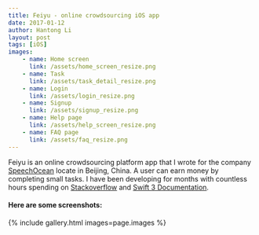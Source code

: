 ```yaml
---
title: Feiyu - online crowdsourcing iOS app
date: 2017-01-12
author: Hantong Li
layout: post
tags: [iOS]
images:
    - name: Home screen
      link: /assets/home_screen_resize.png
    - name: Task
      link: /assets/task_detail_resize.png
    - name: Login
      link: /assets/login_resize.png
    - name: Signup
      link: /assets/signup_resize.png
    - name: Help page
      link: /assets/help_screen_resize.png
    - name: FAQ page
      link: /assets/faq_resize.png
---
```

Feiyu is an online crowdsourcing platform app that I wrote for the company [SpeechOcean](http://www.speechocean.com/) locate in Beijing, China. A user can earn money by completing small tasks. I have been developing for months with countless hours spending on [Stackoverflow](http://stackoverflow.com) and [Swift 3 Documentation](https://developer.apple.com/library/content/documentation/Swift/Conceptual/Swift_Programming_Language/).

#### Here are some screenshots:
{% include gallery.html images=page.images %}
